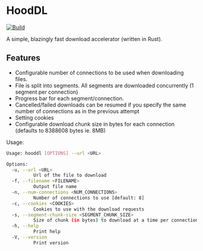 # HoodDL

[![Build](https://github.com/WarrenHood/HoodDL/actions/workflows/build.yml/badge.svg?branch=main)](https://github.com/WarrenHood/HoodDL/actions/workflows/build.yml)

A simple, blazingly fast download accelerator (written in Rust).

## Features

- Configurable number of connections to be used when downloading files.
- File is split into segments. All segments are downloaded concurrently (1 segment per connection)
- Progress bar for each segment/connection.
- Cancelled/failed downloads can be resumed if you specify the same number of connections as in the previous attempt
- Setting cookies
- Configurable download chunk size in bytes for each connection (defaults to 8388608 bytes ie. 8MB)

Usage:

```bash
Usage: hooddl [OPTIONS] --url <URL>

Options:
  -u, --url <URL>
          Url of the file to download
  -f, --filename <FILENAME>
          Output file name
  -n, --num-connections <NUM_CONNECTIONS>
          Number of connections to use [default: 8]
  -c, --cookies <COOKIES>
          Cookies to use with the download requests
  -s, --segment-chunk-size <SEGMENT_CHUNK_SIZE>
          Size of chunk (in bytes) to download at a time per connection [default: 8388608]
  -h, --help
          Print help
  -V, --version
          Print version
```
